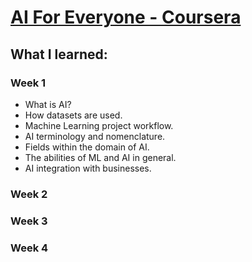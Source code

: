 # [AI For Everyone - Coursera](https://www.coursera.org/learn/ai-for-everyone)

## What I learned:

### Week 1

- What is AI?
- How datasets are used.
- Machine Learning project workflow.
- AI terminology and nomenclature.
- Fields within the domain of AI.
- The abilities of ML and AI in general.
- AI integration with businesses.

### Week 2

### Week 3

### Week 4